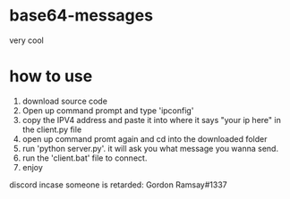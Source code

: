 # base64-messages


very cool

# how to use

1. download source code
2. Open up command prompt and type 'ipconfig'
3. copy the IPV4 address and paste it into where it says "your ip here" in the client.py file
4. open up command promt again and cd into the downloaded folder
5. run 'python server.py'. it will ask you what message you wanna send.
6. run the 'client.bat' file to connect.
7. enjoy

discord incase someone is retarded: Gordon Ramsay#1337
